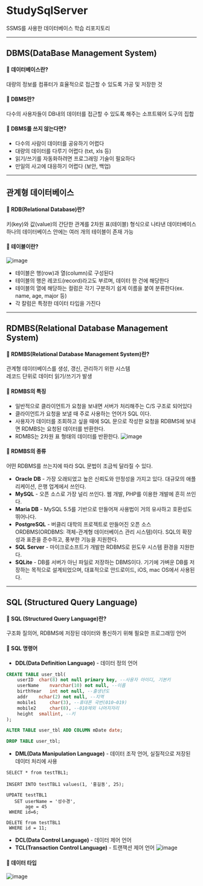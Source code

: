 # StudySqlServer
SSMS를 사용한 데이터베이스 학습 리포지토리

--------------------------------------------

## DBMS(DataBase Management System)
#### 💊 데이터베이스란?<br/>
대량의 정보를 컴퓨터가 효율적으로 접근할 수 있도록 가공 및 저장한 것<br/>

#### 💊 DBMS란?<br/>
다수의 사용자들이 DB내의 데이터를 접근할 수 있도록 해주는 소프트웨어 도구의 집합<br/>

#### 💊 DBMS를 쓰지 않는다면?<br/>
- 다수의 사람이 데이터를 공유하기 어렵다
- 대량의 데이터를 다루기 어렵다 (txt, xls 등)
- 읽기/쓰기를 자동화하려면 프로그래밍 기술이 필요하다
- 만일의 사고에 대응하기 어렵다 (보안, 백업)

--------------------------------------------

## 관계형 데이터베이스
#### 💊 RDB(Relational Database)란?<br/>
키(key)와 값(value)의 간단한 관계를 2차원 표(테이블) 형식으로 나타낸 데이터베이스<br/>
하나의 데이터베이스 안에는 여러 개의 테이블이 존재 가능<br/>

#### 💊 테이블이란?<br/>
![image](https://user-images.githubusercontent.com/77951868/127244719-7b79d19b-6f7a-4fc8-8e3d-d410b6f8e7e9.png) <br/>
- 테이블은 행(row)과 열(column)로 구성된다
- 테이블의 행은 레코드(record)라고도 부르며, 데이터 한 건에 해당한다
- 테이블의 열에 해당하는 컬럼은 각기 구분하기 쉽게 이름을 붙여 분류한다(ex. name, age, major 등) 
- 각 칼럼은 특정한 데이터 타입을 가진다<br/>

--------------------------------------------

## RDMBS(Relational Database Management System)<br/>
#### 💊 RDMBS(Relational Database Management System)란?<br/>
관계형 데이터베이스를 생성, 갱신, 관리하기 위한 시스템<br/>
레코드 단위로 데이터 읽기/쓰기가 발생<br/>

#### 💊 RDMBS의 특징<br/>
- 일반적으로 클라이언트가 요청을 보내면 서버가 처리해주는 C/S 구조로 되어있다
- 클라이언트가 요청을 보낼 때 주로 사용하는 언어가 SQL 이다.
- 사용자가 데이터를 조회하고 싶을 때에 SQL 문으로 작성한 요청을 RDBMS에 보내면 RDMBS는 요청된 데이터를 반환한다.
- RDMBS는 2차원 표 형태의 데이터를 반환한다.
![image](https://user-images.githubusercontent.com/77951868/127245129-43d3c595-5fb3-4854-831f-0d93c48487e0.png)<br/>

#### 💊 RDMBS의 종류<br/>
어떤 RDBMS를 쓰는지에 따라 SQL 문법이 조금씩 달라질 수 있다.<br/>
- **Oracle DB** - 가장 오래되었고 높은 신뢰도와 안정성을 가지고 있다. 대규모의 애플리케이션, 은행 업계에서 쓰인다.
- **MySQL** - 오픈 소스로 가장 널리 쓰인다. 웹 개발, PHP를 이용한 개발에 흔히 쓰인다.
- **Maria DB** - MySQL 5.5를 기반으로 만들어져 사용법이 거의 유사하고 호환성도 뛰어나다.
- **PostgreSQL** - 버클리 대학의 프로젝트로 만들어진 오픈 소스 ORDBMS(ORDBMS: 객체-관계형 데이터베이스 관리 시스템)이다. SQL의 확장성과 표준을 준수하고, 풍부한 기능을 지원한다.
- **SQL Server** - 마이크로소프트가 개발한 RDBMS로 윈도우 시스템 환경을 지원한다.
- **SQLite** - DB를 서버가 아닌 파일로 저장하는 DBMS이다. 기기에 가벼운 DB를 저장하는 목적으로 설계되었으며, 대표적으로 안드로이드, iOS, mac OS에서 사용된다.

--------------------------------------------

## SQL (Structured Query Language)<br/>
#### 💊 SQL (Structured Query Language)란?<br/>
구조화 질의어, RDBMS에 저장된 데이터와 통신하기 위해 필요한 프로그래밍 언어<br/>

#### 💊 SQL 명령어<br/>
- **DDL(Data Definition Language)** - 데이터 정의 언어 
```sql
CREATE TABLE user_tbl(
    userID	char(8) not null primary key, --사용자 아이디, 기본키
    userName	nvarchar(10) not null, --이름
    birthYear	int not null, --출생년도
    addr	nchar(2) not null, --지역
    mobile1		char(3), --휴대폰 국번(010~019)
    mobile2		char(8), --010제외 나머지자리
    height	smallint, --키
);

ALTER TABLE user_tbl ADD COLUMN mDate date;

DROP TABLE user_tbl;
```
- **DML(Data Manipulation Language)** - 데이터 조작 언어, 실질적으로 저장된 데이터 처리에 사용
```
SELECT * from testTBL1;

INSERT INTO testTBL1 values(1, '홍길동', 25);

UPDATE testTBL1	
   SET userName = '성수경', 
       age = 45
 WHERE id=6;

DELETE from testTBL1 
 WHERE id = 11;
```
- **DCL(Data Control Language)** - 데이터 제어 언어
- **TCL(Transaction Control Language)** - 트랜잭션 제어 언어
![image](https://user-images.githubusercontent.com/77951868/127281365-959e022a-b2c2-41e2-9adb-6e28b1272371.png)<br/>

#### 💊 데이터 타입<br/>
![image](https://user-images.githubusercontent.com/77951868/127281473-95e89c83-0713-4673-8d39-57f694163f45.png)<br/>



